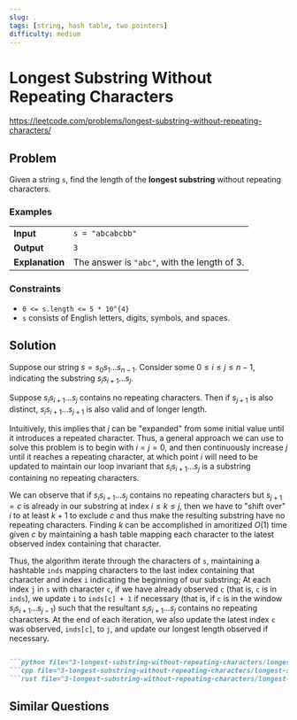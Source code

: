 ```yaml
---
slug: .
tags: [string, hash table, two pointers]
difficulty: medium
---
```


# Longest Substring Without Repeating Characters

<Difficulty m />

https://leetcode.com/problems/longest-substring-without-repeating-characters/

## Problem

Given a string `s`, find the length of the **longest substring** without repeating characters.

### Examples

<Example>

| | |
:--|:--
**Input**       | `s = "abcabcbb"`
**Output**      | `3`
**Explanation** | The answer is `"abc"`, with the length of 3.

</Example>

### Constraints

- `0 <= s.length <= 5 * 10^{4}`
- `s` consists of English letters, digits, symbols, and spaces.

## Solution

Suppose our string $s=s_0s_1\ldots s_{n-1}$. Consider some $0\leq i \leq j \leq n-1$, indicating the substring $s_is_{i+1}\ldots s_j$.

Suppose $s_is_{i+1}\ldots s_j$ contains no repeating characters. Then if $s_{j+1}$ is also distinct, $s_is_{i+1}\ldots s_{j+1}$ is also valid and of longer length.

Intuitively, this implies that $j$ can be "expanded" from some initial value until it introduces a repeated character. Thus, a general approach we can use to solve this problem is to begin with $i=j=0$, and then continuously increase $j$ until it reaches a repeating character, at which point $i$ will need to be updated to maintain our loop invariant that $s_is_{i+1}\ldots s_j$ is a substring containing no repeating characters.

We can observe that if $s_is_{i+1}\ldots s_j$ contains no repeating characters but $s_{j+1}=c$ is already in our substring at index $i\leq k\leq j$, then we have to "shift over" $i$ to at least $k+1$ to exclude $c$ and thus make the resulting substring have no repeating characters. Finding $k$ can be accomplished in amoritized $O(1)$ time given $c$ by maintaining a hash table mapping each character to the latest observed index containing that character.

Thus, the algorithm iterate through the characters of `s`, maintaining a hashtable `inds` mapping characters to the last index containing that character and index `i` indicating the beginning of our substring; At each index `j` in `s` with character `c`, if we have already observed `c` (that is, `c` is in `inds`), we update `i` to `inds[c] + 1` if necessary (that is, if `c` is in the window $s_is_{i+1}\ldots s_{j-1}$) such that the resultant $s_is_{i+1}\ldots s_j$ contains no repeating characters. At the end of each iteration, we also update the latest index `c` was observed, `inds[c]`, to `j`, and update our longest length observed if necessary.

```md codetabs

```python file="3-longest-substring-without-repeating-characters/longest-substring-without-repeating-characters.py"
```cpp file="3-longest-substring-without-repeating-characters/longest-substring-without-repeating-characters.cpp"
```rust file="3-longest-substring-without-repeating-characters/longest-substring-without-repeating-characters.rs"

```

## Similar Questions

<Similar title="Longest Substring with At Most Two Distinct Characters" m />

<Similar title="Longest Substring with At Most K Distinct Characters" m />

<Similar title="Subarrays with K Different Integers" h />

<Similar title="Maximum Erasure Value" m />